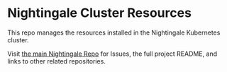# Nightingale Cluster Resources

This repo manages the resources installed in the Nightingale Kubernetes cluster.

Visit [the main Nightingale Repo](https://github.com/revelry-foundation/nightingale)
for Issues, the full project README, and links to other related repositories.
